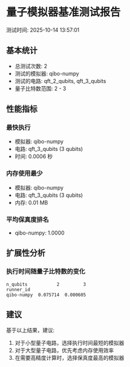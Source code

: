 # 量子模拟器基准测试报告

测试时间: 2025-10-14 13:57:01

## 基本统计

- 总测试次数: 2
- 测试的模拟器: qibo-numpy
- 测试的电路: qft_2_qubits, qft_3_qubits
- 量子比特数范围: 2 - 3

## 性能指标

### 最快执行
- 模拟器: qibo-numpy
- 电路: qft_3_qubits (3 qubits)
- 时间: 0.0006 秒

### 内存使用最少
- 模拟器: qibo-numpy
- 电路: qft_3_qubits (3 qubits)
- 内存: 0.01 MB

### 平均保真度排名
- qibo-numpy: 1.0000

## 扩展性分析

### 执行时间随量子比特数的变化
```
n_qubits           2         3
runner_id                     
qibo-numpy  0.075714  0.000605
```

## 建议

基于以上结果，建议:
1. 对于小型量子电路，选择执行时间最短的模拟器
2. 对于大型量子电路，优先考虑内存使用效率
3. 在需要高精度计算时，选择保真度最高的模拟器
